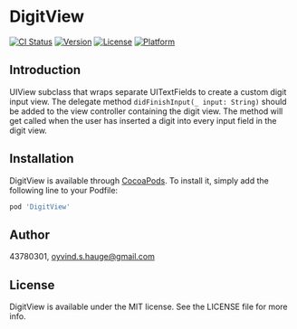 # DigitView

[![CI Status](https://img.shields.io/travis/43780301/DigitView.svg?style=flat)](https://travis-ci.org/43780301/DigitView)
[![Version](https://img.shields.io/cocoapods/v/DigitView.svg?style=flat)](https://cocoapods.org/pods/DigitView)
[![License](https://img.shields.io/cocoapods/l/DigitView.svg?style=flat)](https://cocoapods.org/pods/DigitView)
[![Platform](https://img.shields.io/cocoapods/p/DigitView.svg?style=flat)](https://cocoapods.org/pods/DigitView)

## Introduction

UIView subclass that wraps separate UITextFields to create a custom digit input view. The delegate method `didFinishInput(_ input: String)` should be added to the view controller containing the digit view. The method will get called when the user has inserted a digit into every input field in the digit view.

## Installation

DigitView is available through [CocoaPods](https://cocoapods.org). To install
it, simply add the following line to your Podfile:

```ruby
pod 'DigitView'
```

## Author

43780301, oyvind.s.hauge@gmail.com

## License

DigitView is available under the MIT license. See the LICENSE file for more info.

